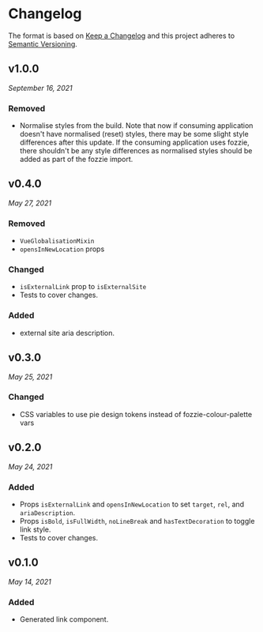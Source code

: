 # Changelog

The format is based on [Keep a Changelog](http://keepachangelog.com/en/1.0.0/)
and this project adheres to [Semantic Versioning](http://semver.org/spec/v2.0.0.html).


v1.0.0
------------------------------
*September 16, 2021*

### Removed
- Normalise styles from the build. Note that now if consuming application doesn't have normalised (reset) styles, there may be some slight style differences after this update. If the consuming application uses fozzie, there shouldn't be any style differences as normalised styles should be added as part of the fozzie import.


v0.4.0
------------------------------
*May 27, 2021*

### Removed
- `VueGlobalisationMixin`
- `opensInNewLocation` props

### Changed
- `isExternalLink` prop to `isExternalSite`
- Tests to cover changes.

### Added
- external site aria description.


v0.3.0
------------------------------
*May 25, 2021*

### Changed
- CSS variables to use pie design tokens instead of fozzie-colour-palette vars


v0.2.0
------------------------------
*May 24, 2021*

### Added
- Props `isExternalLink` and `opensInNewLocation` to set `target`, `rel`, and `ariaDescription`.
- Props `isBold`, `isFullWidth`, `noLineBreak` and `hasTextDecoration` to toggle link style.
- Tests to cover changes.


v0.1.0
------------------------------
*May 14, 2021*

### Added
- Generated link component.
